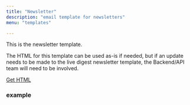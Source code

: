```yaml
---
title: "Newsletter"
description: "email template for newsletters"
menu: "templates"

---
```


This is the newsletter template.
<div class="note">The HTML for this template can be used as-is if needed, but if an update needs to be made to the live digest newsletter template, the Backend/API team will need to be involved.</div>

<a class="button big promo" style="margin-bottom:24px;" href="https://drive.google.com/file/d/16DcRgnYf6i3eQBSxqNDzs-oOZT4a8Fgv/view?usp=sharing" target="_blank">Get HTML</a>

### example
<div class="example" style="padding: 0;">
	<eds-newsletter></eds-newsletter>
</div>
